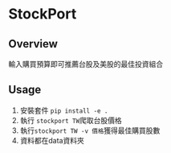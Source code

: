 # StockPort

## Overview

輸入購買預算即可推薦台股及美股的最佳投資組合  

## Usage

1. 安裝套件 `pip install -e .`
2. 執行 `stockport TW`爬取台股價格
3. 執行`stockport TW -v 價格`獲得最佳購買股數
4. 資料都在data資料夾
